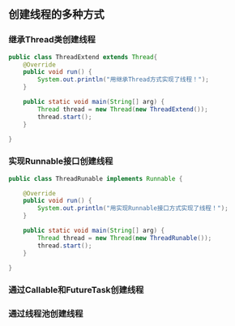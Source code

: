 ## 创建线程的多种方式
### 继承Thread类创建线程
```java
public class ThreadExtend extends Thread{
    @Override
    public void run() {
        System.out.println("用继承Thread方式实现了线程！");
    }

    public static void main(String[] arg) {
        Thread thread = new Thread(new ThreadExtend());
        thread.start();
    }

}
```
### 实现Runnable接口创建线程
```java
public class ThreadRunable implements Runnable {

    @Override
    public void run() {
        System.out.println("用实现Runnable接口方式实现了线程！");
    }

    public static void main(String[] arg) {
        Thread thread = new Thread(new ThreadRunable());
        thread.start();
    }

}
```
### 通过Callable和FutureTask创建线程
### 通过线程池创建线程